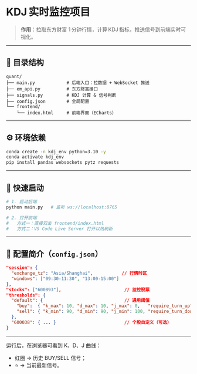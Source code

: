 # KDJ 实时监控项目

> **作用**：拉取东方财富 1 分钟行情，计算 KDJ 指标，推送信号到前端实时可视化。

---

## 📁 目录结构

```
quant/
├── main.py            # 后端入口：拉数据 + WebSocket 推送
├── em_api.py          # 东方财富接口
├── signals.py         # KDJ 计算 & 信号判断
├── config.json        # 全局配置
└── frontend/
    └── index.html     # 前端界面（ECharts）
```

---

## ⚙️ 环境依赖

```bash
conda create -n kdj_env python=3.10 -y
conda activate kdj_env
pip install pandas websockets pytz requests
```

---

## 🚀 快速启动

```bash
# 1. 启动后端
python main.py   # 监听 ws://localhost:8765

# 2. 打开前端
#   方式一：直接双击 frontend/index.html
#   方式二：VS Code Live Server 打开以热刷新
```

---

## 🔧 配置简介（`config.json`）

```json
"session": {
  "exchange_tz": "Asia/Shanghai",           // 行情时区
  "windows": ["09:30-11:30", "13:00-15:00"]
},
"stocks": ["600893"],                        // 监控股票
"thresholds": {
  "default": {                               // 通用阈值
    "buy":  { "k_max": 10, "d_max": 10, "j_max": 0,   "require_turn_up": true  },
    "sell": { "k_min": 90, "d_min": 90, "j_min": 100, "require_turn_down": true }
  },
  "600038": { ... }                          // 个股自定义（可选）
}
```

---

运行后，在浏览器可看到 K、D、J 曲线：

- 红圈 → 历史 BUY/SELL 信号；
- ⭐️ → 当前最新信号。

